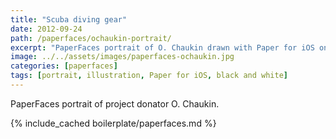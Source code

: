 ```yaml
---
title: "Scuba diving gear"
date: 2012-09-24
path: /paperfaces/ochaukin-portrait/
excerpt: "PaperFaces portrait of O. Chaukin drawn with Paper for iOS on an iPad."
image: ../../assets/images/paperfaces-ochaukin.jpg
categories: [paperfaces]
tags: [portrait, illustration, Paper for iOS, black and white]
---
```


PaperFaces portrait of project donator O. Chaukin.

{% include_cached boilerplate/paperfaces.md %}
